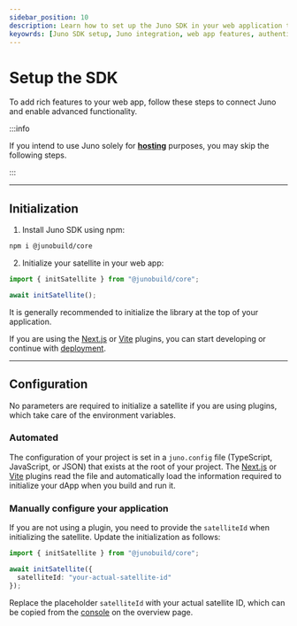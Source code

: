 ```yaml
---
sidebar_position: 10
description: Learn how to set up the Juno SDK in your web application to access advanced features, including authentication, datastore, and storage options. This guide provides step-by-step instructions for configuring and initializing Juno, with options for both automated and manual setup.
keyowrds: [Juno SDK setup, Juno integration, web app features, authentication, datastore, storage, satellite configuration, Next.js plugin, Vite plugin, Juno hosting, Juno deployment, initialize Juno]
---
```


# Setup the SDK

To add rich features to your web app, follow these steps to connect Juno and enable advanced functionality.

:::info

If you intend to use Juno solely for **[hosting](build/hosting.md)** purposes, you may skip the following steps.

:::

---

## Initialization

1. Install Juno SDK using npm:

```bash
npm i @junobuild/core
```

2. Initialize your satellite in your web app:

```typescript
import { initSatellite } from "@junobuild/core";

await initSatellite();
```

It is generally recommended to initialize the library at the top of your application.

If you are using the [Next.js](../miscellaneous/plugins.md#nextjs-plugin) or [Vite](../miscellaneous/plugins.md#vite-plugin) plugins, you can start developing or continue with [deployment](./deploy.md).

---

## Configuration

No parameters are required to initialize a satellite if you are using plugins, which take care of the environment variables.

### Automated

The configuration of your project is set in a `juno.config` file (TypeScript, JavaScript, or JSON) that exists at the root of your project. The [Next.js](../miscellaneous/plugins.md#nextjs-plugin) or [Vite](../miscellaneous/plugins.md#vite-plugin) plugins read the file and automatically load the information required to initialize your dApp when you build and run it.

### Manually configure your application

If you are not using a plugin, you need to provide the `satelliteId` when initializing the satellite. Update the initialization as follows:

```typescript
import { initSatellite } from "@junobuild/core";

await initSatellite({
  satelliteId: "your-actual-satellite-id"
});
```

Replace the placeholder `satelliteId` with your actual satellite ID, which can be copied from the [console](https://console.juno.build) on the overview page.

[satellite]: ../terminology.md#satellite
